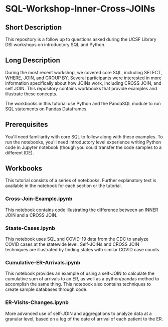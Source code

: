 # SQL-Workshop-Inner-Cross-JOINs

## Short Description

This repository is a follow up to questions asked during the UCSF Library DSI workshops on introductory SQL and Python. 

## Long Description 

During the most recent workshop, we covered core SQL, including SELECT, WHERE, JOIN, and GROUP BY. Several participants were interested in more information specifically about how JOINs work, including CROSS JOIN, and self JOIN. This repository contains workbooks that provide examples and illustrate these concepts.

The workbooks in this tutorial use Python and the PandaSQL module to run SQL statements on Pandas Dataframes. 

## Prerequisites

You'll need familiarity with core SQL to follow along with these examples. To run the notebooks, you'll need introductory level experience writing Python code in Jupyter notebook (though you could transfer the code samples to a different IDE). 

## Workbooks

This tutorial consists of a series of notebooks. Further explanatory text is available in the notebook for each section or the tutorial. 

### Cross-Join-Example.ipynb

This notebook contains code illustrating the difference between an INNER JOIN and a CROSS JOIN. 

### Staate-Cases.ipynb

This notebook uses SQL snd COVID-19 data from the CDC to analyze COVID cases at the statewide level. Self-JOINs and CROSS JOIN techniques are illustrated by finding states with similar COVID case counts. 

### Cumulative-ER-Arrivals.ipynb

This notebook provides an example of using a self-JOIN to calculate the cumulative sum of arrivals to an ER, as well as a python/pandas method to accomplish the same thing. This notebook also contains techniques to create sample databases through code. 


### ER-Visits-Changes.ipynb

More advanced use of self-JOIN and aggregations to analyze data at a granular level, based on a log of the date of arrival of each patient to the ER. 

